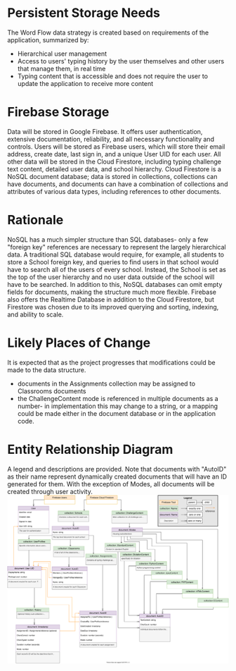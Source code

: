 # Persistent Storage Needs
The Word Flow data strategy is created based on requirements of the application, summarized by:
- Hierarchical user management
- Access to users' typing history by the user themselves and other users that manage them, in real time
- Typing content that is accessible and does not require the user to update the application to receive more content

# Firebase Storage
Data will be stored in Google Firebase. It offers user authentication, extensive documentation, reliability, and all necessary functionality and controls. Users will be stored as Firebase users, which will store their email address, create date, last sign in, and a unique User UID for each user. All other data will be stored in the Cloud Firestore, including typing challenge text content, detailed user data, and school hierarchy. Cloud Firestore is a NoSQL document database; data is stored in collections, collections can have documents, and documents can have a combination of collections and attributes of various data types, including references to other documents. 

# Rationale
NoSQL has a much simpler structure than SQL databases- only a few "foreign key" references are necessary to represent the largely hierarchical data. A traditional SQL database would require, for example, all students to store a School foreign key, and queries to find users in that school would have to search all of the users of every school. Instead, the School is set as the top of the user hierarchy and no user data outside of the school will have to be searched. In addition to this, NoSQL databases can omit empty fields for documents, making the structure much more flexible. Firebase also offers the Realtime Database in addition to the Cloud Firestore, but Firestore was chosen due to its improved querying and sorting, indexing, and ability to scale.

# Likely Places of Change
It is expected that as the project progresses that modifications could be made to the data structure.
- documents in the Assignments collection may be assigned to Classrooms documents
- the ChallengeContent mode is referenced in multiple documents as a number- in implementation this may change to a string, or a mapping could be made either in the document database or in the application code.

# Entity Relationship Diagram
A legend and descriptions are provided. Note that documents with "AutoID" as their name represent dynamically created documents that will have an ID generated for them. With the exception of Modes, all documents will be created through user activity.
![Persistent_Storage_Details.svg](uploads/65e2557cbd59a817c3f833b7acc1eb19/Persistent_Storage_Details.svg)